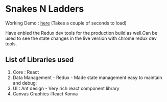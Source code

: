 # Snakes N Ladders

Working Demo : [here](https://snake-n-ladders.herokuapp.com/) 
(Takes a couple of seconds to load)

Have enbled the Redux dev tools for the production build as well.Can be used to see the state changes in the live version with chrome redux dev tools.

## List of Libraries used

1.  Core : React 
2.  Data Management - Redux - Made state management easy to maintain and debug;
3.  UI : Ant design - Very rich react component library
4.  Canvas Graphics :React Konva 


